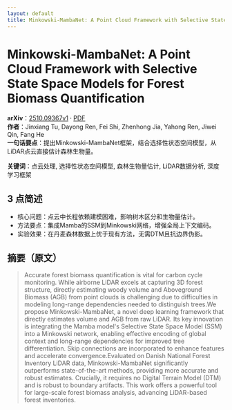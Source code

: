 ```yaml
---
layout: default
title: Minkowski-MambaNet: A Point Cloud Framework with Selective State Space Models for Forest Biomass Quantification
---
```


# Minkowski-MambaNet: A Point Cloud Framework with Selective State Space Models for Forest Biomass Quantification
**arXiv**：[2510.09367v1](https://arxiv.org/abs/2510.09367) · [PDF](https://arxiv.org/pdf/2510.09367.pdf)  
**作者**：Jinxiang Tu, Dayong Ren, Fei Shi, Zhenhong Jia, Yahong Ren, Jiwei Qin, Fang He  
**一句话要点**：提出Minkowski-MambaNet框架，结合选择性状态空间模型，从LiDAR点云直接估计森林生物量。

**关键词**：点云处理, 选择性状态空间模型, 森林生物量估计, LiDAR数据分析, 深度学习框架

## 3 点简述
- 核心问题：点云中长程依赖建模困难，影响树木区分和生物量估计。
- 方法要点：集成Mamba的SSM到Minkowski网络，增强全局上下文编码。
- 实验效果：在丹麦森林数据上优于现有方法，无需DTM且抗边界伪影。

## 摘要（原文）

> Accurate forest biomass quantification is vital for carbon cycle monitoring.
> While airborne LiDAR excels at capturing 3D forest structure, directly
> estimating woody volume and Aboveground Biomass (AGB) from point clouds is
> challenging due to difficulties in modeling long-range dependencies needed to
> distinguish trees.We propose Minkowski-MambaNet, a novel deep learning
> framework that directly estimates volume and AGB from raw LiDAR. Its key
> innovation is integrating the Mamba model's Selective State Space Model (SSM)
> into a Minkowski network, enabling effective encoding of global context and
> long-range dependencies for improved tree differentiation. Skip connections are
> incorporated to enhance features and accelerate convergence.Evaluated on Danish
> National Forest Inventory LiDAR data, Minkowski-MambaNet significantly
> outperforms state-of-the-art methods, providing more accurate and robust
> estimates. Crucially, it requires no Digital Terrain Model (DTM) and is robust
> to boundary artifacts. This work offers a powerful tool for large-scale forest
> biomass analysis, advancing LiDAR-based forest inventories.

